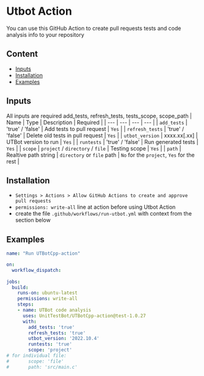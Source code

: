 # Utbot Action

You can use this GitHub Action to create pull requests tests and code analysis info to your repository

## Content

- [Inputs](#inputs)
- [Installation](#installation)
- [Examples](#examples)

## Inputs

All inputs are required
add_tests, refresh_tests, tests_scope, scope_path
| Name | Type | Description | Required |
| --- | --- | --- | --- |
| `add_tests` | 'true' / 'false' | Add tests to pull request  | `Yes` |
| `refresh_tests` | 'true' / 'false' | Delete old tests in pull request | `Yes` |
| `utbot_version` | xxxx.xx[.xx] | UTBot version to run  | `Yes` |
| `runtests` | 'true' / 'false' | Run generated tests | `Yes` |
| `scope` |  `project` / `directory` / `file` | Testing scope | `Yes` |
| `path` | Realtive path string | `directory` or `file` path | `No` for the `project`, `Yes` for the rest |

## Installation

* `Settings > Actions > Allow GitHub Actions to create and approve pull requests`
* `permissions: write-all` line at action before using Utbot Action
* create the file `.github/workflows/run-utbot.yml` with context from the section below


## Examples

```yml
name: "Run UTBotCpp-action"

on:
  workflow_dispatch:
    
jobs:
  build:
    runs-on: ubuntu-latest
    permissions: write-all
    steps:
    - name: UTBot code analysis
      uses: UnitTestBot/UTBotCpp-action@test-1.0.27
      with:
        add_tests: 'true'
        refresh_tests: 'true'
        utbot_version: '2022.10.4'
        runtests: 'true'
        scope: 'project'
# for individual file:
#       scope: 'file'
#       path: 'src/main.c'
```
